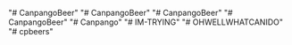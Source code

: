"# CanpangoBeer" 
"# CanpangoBeer" 
"# CanpangoBeer" 
"# CanpangoBeer" 
"# Canpango" 
"# IM-TRYING" 
"# OHWELLWHATCANIDO" 
"# cpbeers" 
